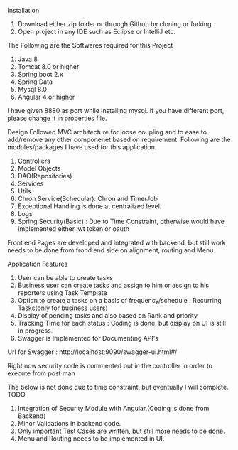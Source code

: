 Installation
1. Download either zip folder or through Github  by cloning or forking.
2. Open project in any IDE such as Eclipse or IntelliJ etc.

The Following are the Softwares required for this Project
1. Java 8
2. Tomcat 8.0 or higher
3. Spring boot 2.x
4. Spring Data
5. Mysql 8.0
6. Angular 4 or higher

I have given 8880 as port while installing mysql. if you have different port, please change it in properties file.

Design
Followed MVC architecture for loose coupling and to ease to add/remove any other componenet based on requirement. 
Following are the modules/packages I have used for this application.
1.	Controllers
2.	Model Objects
3.	DAO(Repositories)
4.	Services
5.	Utils.
6.	Chron Service(Schedular): Chron and TimerJob
7.	Exceptional Handling is done at centralized level.
8.  Logs
9.  Spring Security(Basic) : Due to Time Constraint, otherwise would have implemented either jwt token or oauth

Front end Pages are developed and Integrated with backend, but still work needs to be done from frond end side on alignment, routing  and Menu

Application Features
1.	User can be able to create tasks
2.	Business user can create tasks and assign to him or assign to his reporters using Task Template
3.	Option to create a tasks on a basis of frequency/schedule : Recurring Tasks(only for business users)
4.	Display of pending tasks and also based on Rank and priority
5.	Tracking Time for each status : Coding is done, but display on UI is still in progress.
6.  Swagger is Implemented for Documenting API's

Url for Swagger : http://localhost:9090/swagger-ui.html#/

Right now security code is commented out in the controller in order to execute from post man

The below is not  done due to time constraint, but eventually I will complete.
TODO
1.	Integration of Security Module with Angular.(Coding is done from Backend)
2.	Minor Validations in backend code.
3.	Only important Test Cases are written, but still more needs to be done.
4.  Menu and Routing needs to be implemented in UI.



